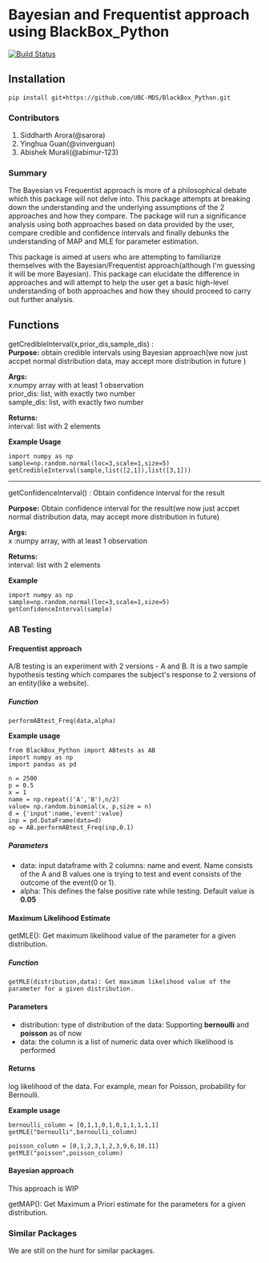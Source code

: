 # Bayesian and Frequentist approach using BlackBox_Python
[![Build Status](https://travis-ci.org/UBC-MDS/BlackBox_Python.svg?branch=master)](https://travis-ci.org/UBC-MDS/BlackBox_Python)

## Installation

`pip install git+https://github.com/UBC-MDS/BlackBox_Python.git`

### Contributors

1. Siddharth Arora(@sarora)
2. Yinghua Guan(@vinverguan)
3. Abishek Murali(@abimur-123)

### Summary

The Bayesian vs Frequentist approach is more of a philosophical debate which this package will not delve into. This package attempts at breaking down the understanding and the underlying assumptions of the 2 approaches and how they compare. The package will run a significance analysis using both approaches based on data provided by the user, compare credible and confidence intervals and finally debunks the understanding of MAP and MLE for parameter estimation.

This package is aimed at users who are attempting to familiarize themselves with the Bayesian/Frequentist approach(although I'm guessing it will be more Bayesian). This package can elucidate the difference in approaches and will attempt to help the user get a basic high-level understanding of both approaches and how they should proceed to carry out further analysis.


## Functions

getCredibleInterval(x,prior\_dis,sample\_dis) :   
**Purpose:** obtain credible intervals using Bayesian approach(we now just accpet normal distribution data, may accept more distribution in future )  

**Args:**   
x:numpy array with at least 1 observation  
prior\_dis: list, with exactly two number  
sample\_dis: list, with exactly two number

**Returns:**   
interval: list with 2 elements

**Example Usage**   

```
import numpy as np
sample=np.random.normal(loc=3,scale=1,size=5)
getCredibleInterval(sample,list([2,1]),list([3,1]))
```
************

getConfidenceInterval() : Obtain confidence interval for the result  

**Purpose:** Obtain confidence interval for the result(we now just accpet normal distribution data, may accept more distribution in future)

**Args:**   
x :numpy array, with at least 1 observation


**Returns:**   
interval: list with 2 elements

**Example**   

```
import numpy as np
sample=np.random.normal(loc=3,scale=1,size=5)
getConfidenceInterval(sample)
```

### AB Testing

#### Frequentist approach

A/B testing is an experiment with 2 versions - A and B. It is a two sample hypothesis testing which compares the subject's response to 2 versions of an entity(like a website).

##### Function
`performABtest_Freq(data,alpha)`

**Example usage**

```
from BlackBox_Python import ABtests as AB
import numpy as np
import pandas as pd

n = 2500
p = 0.5
x = 1
name = np.repeat(('A','B'),n/2)
value= np.random.binomial(x, p,size = n)
d = {'input':name,'event':value}
inp = pd.DataFrame(data=d)
op = AB.performABtest_Freq(inp,0.1)
```

##### Parameters
- data: input dataframe with 2 columns: name and event. Name consists of the A and B values one is trying to test and event consists of the outcome of the event(0 or 1).
- alpha: This defines the false positive rate while testing. Default value is **0.05**

#### Maximum Likelihood Estimate

getMLE(): Get maximum likelihood value of the parameter for a given distribution.

##### Function

`getMLE(distribution,data): Get maximum likelihood value of the parameter for a given distribution.`

#### Parameters
- distribution: type of distribution of the data: Supporting **bernoulli** and **poisson** as of now
- data: the column is a list of numeric data over which likelihood is performed

#### Returns
log likelihood of the data. For example, mean for Poisson, probability for Bernoulli.

**Example usage**   

```
bernoulli_column = [0,1,1,0,1,0,1,1,1,1,1]
getMLE("bernoulli",bernoulli_column)

poisson_column = [0,1,2,3,1,2,3,9,6,10,11]
getMLE("poisson",poisson_column)
```


#### Bayesian approach
This approach is WIP

getMAP(): Get Maximum a Priori estimate for the parameters for a given distribution.


### Similar Packages

We are still on the hunt for similar packages.
